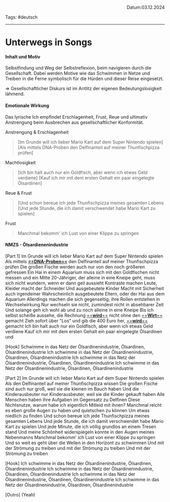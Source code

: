 <p align="right">Datum:03.12.2024</p>

Tags: #deutsch 

---

# Unterwegs in Songs

#### Inhalt und Motiv
Selbstfindung und Weg der Selbstreflexion, beim navigieren durch die Gesellschaft.
Dabei werden Motive wie das Schwimmen in Netze und Treiben in die Ferne symbolisch für die Hürden und dieser Reise eingesetzt.

=> Gesellschaftlicher Diskurs ist im Antlitz der eigenen Bedeutungslosigkeit lähmend.

#### Emotionale Wirkung
Das lyrische Ich empfindet Erschlagenheit, Frust, Reue und ultimativ Anstrengung beim Ausbrechen aus gesellschaftlicher Konformität.

Anstrengung & Erschlagenheit
>[Im Grunde will ich lieber Mario Kart auf dem Super Nintendo spielen]
>[Als mittels DNA-Proben den Delfinanteil auf meiner Thunfischpizza prüfen]

Machtlosigkeit
>[Ich bin halt auch nur ein Goldfisch, aber wenn ich etwas Geld verdiene]
>[Kauf ich mir mit dem ersten Gehalt ein paar eingelegte Ölsardinen]

Reue & Frust
>[Und schon bereue ich jede Thunfischpizza meines gesamten Lebens  
>[Und jede Stunde, die ich damit verschwendet habe Mario Kart zu spielen]

Frust
> Manchmal bekomm' ich Lust von einer Klippe zu springen

#### NMZS - Ölsardienenindustrie

[Part 1]
Im Grunde will ich lieber Mario Kart auf dem Super Nintendo spielen
Als mittels [**==DNA-Proben==**](Hyperbel) den Delfinanteil auf meiner Thunfischpizza prüfen
Die großen Fische werden auch nur von den noch größeren gefressen
Ein Hai in einem Aquarium muss sich mit den Goldfischen nicht messen und ein
Mitte 20-Jähriger, der alleine in eine Kneipe geht, muss sich nicht wundern, wenn er dann geil aussieht
Kontraste machen Leute, Kleider macht der Schneider
Und ausgebeutete Kinder
Macht mit Sicherheit auch irgendeiner
Wahrscheinlich ausgebeutete Eltern, oder der Hai aus dem Aquarium
Allerdings machen die sich gegenseitig, ihre Rollen entstehen in Wechselwirkung
Nur wechseln sie nicht, zumindest nicht in absehbarer Zeit
Und solange geh ich wohl ab und zu noch alleine in eine Kneipe
Bis ich selbst scheiße aussehe, die Rechnung [==**wird**==](Repetition) nicht ohne den [==**Wirt**==](Repetition) gemacht
Zieh sofort über "Los" und gib die 400 Euro her, [==**wird**==](Repetition) gemacht
Ich bin halt auch nur ein Goldfisch, aber wenn ich etwas Geld verdiene
Kauf ich mir mit dem ersten Gehalt ein paar eingelegte Ölsardinen und

[Hook]
Schwimme in das Netz der Ölsardinenindustrie, Ölsardinen, Ölsardinenindustrie
Ich schwimme in das Netz der Ölsardinenindustrie, Ölsardinen, Ölsardinenindustrie
Ich schwimme in das Netz der Ölsardinenindustrie, Ölsardinen, Ölsardinenindustrie
Ich schwimme in das Netz der Ölsardinenindustrie, Ölsardinen, Ölsardinenindustrie

[Part 2]
Im Grunde will ich lieber Mario Kart auf dem Super Nintendo spielen
Als den Delfinanteil auf meiner Thunfischpizza wissen
Die großen Fische sind auch nur groß, weil sie die kleinen im Bauch haben
Und die Kinderausbeuter nur Kinderausbeuter, weil sie die Kinder gekauft haben
Alle Menschen haben ihre Aufgaben im Gegensatz zu Delfinen
Diese Nichtsnutze, warum habe ich eigentlich Mitleid mit ihnen?
Manchmal reicht es eben große Augen zu haben und quietschen zu können
Um etwas niedlich zu finden
Und schon bereue ich jede Thunfischpizza meines gesamten Lebens
Und jede Stunde, die ich damit verschwendet habe Mario Kart zu spielen
Und jede Minute, die ich völlig grundlos an einem Tresen stand
Und meine Schönheit widerspiegeln konnte in den Augen meines Nebenmanns
Manchmal bekomm' ich Lust von einer Klippe zu springen
Und so weit es geht über die Wellen in den Horizont zu schwimmen
Und mit der Strömung zu treiben und mit der Strömung zu treiben
Und mit der Strömung zu treiben

[Hook]
Ich schwimme in das Netz der Ölsardinenindustrie, Ölsardinen, Ölsardinenindustrie
Ich schwimme in das Netz der Ölsardinenindustrie, Ölsardinen, Ölsardinenindustrie
Ich schwimme in das Netz der Ölsardinenindustrie, Ölsardinen, Ölsardinenindustrie
Ich schwimme in das Netz der Ölsardinenindustrie, Ölsardinen, Ölsardinenindustrie

[Outro]
(Yeah)


